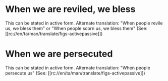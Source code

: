 # When we are reviled, we bless

This can be stated in active form. Alternate translation: "When people revile us, we bless them" or "When people scorn us, we bless them" (See: [[rc://en/ta/man/translate/figs-activepassive]])

# When we are persecuted

This can be stated in active form. Alternate translation: "When people persecute us" (See: [[rc://en/ta/man/translate/figs-activepassive]])

